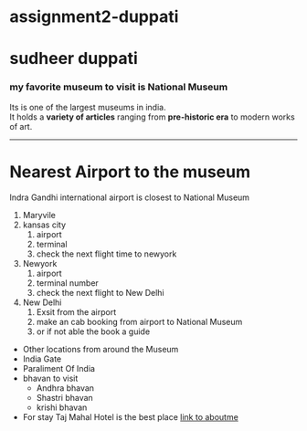# assignment2-duppati
# sudheer duppati
### my favorite museum to visit is National Museum 


Its is one of the largest museums in india.<br>
It holds a **variety of articles** ranging from **pre-historic era** to modern works of art.

***
# Nearest Airport to the museum
Indra Gandhi international airport is closest to National Museum
1. Maryvile
2. kansas city   
    1. airport
    2. terminal 
    3. check the next flight time to newyork
3. Newyork
    1. airport
    2. terminal number
    3. check the next flight to New Delhi
4. New Delhi
    1. Exsit from the airport
    2. make an cab booking from airport to National Museum
    3. or if not able the book a guide 

* Other locations from around the Museum
* India Gate
* Paraliment Of India
* bhavan to visit
    * Andhra bhavan
    * Shastri bhavan
    * krishi bhavan
* For stay Taj Mahal Hotel is the best place
[link to aboutme](AboutMe.md)

